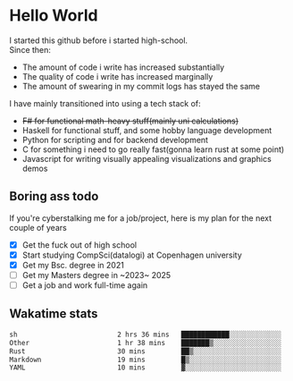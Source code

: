 # Hello World

I started this github before i started high-school.  
Since then:
- The amount of code i write has increased substantially
- The quality of code i write has increased marginally
- The amount of swearing in my commit logs has stayed the same

I have mainly transitioned into using a tech stack of:
- ~~F# for functional math-heavy stuff(mainly uni calculations)~~
- Haskell for functional stuff, and some hobby language development
- Python for scripting and for backend development
- C for something i need to go really fast(gonna learn rust at some point)
- Javascript for writing visually appealing visualizations and graphics demos

## Boring ass todo
If you're cyberstalking me for a job/project, here is my plan for the next couple of years
- [x] Get the fuck out of high school
- [x] Start studying CompSci(datalogi) at Copenhagen university
- [x] Get my Bsc. degree in 2021
- [ ] Get my Masters degree in ~2023~ 2025
- [ ] Get a job and work full-time again

## Wakatime stats
<!--START_SECTION:waka-->

```txt
sh                         2 hrs 36 mins   ████████████░░░░░░░░░░░░░   47.41 %
Other                      1 hr 38 mins    ███████▒░░░░░░░░░░░░░░░░░   29.85 %
Rust                       30 mins         ██▒░░░░░░░░░░░░░░░░░░░░░░   09.26 %
Markdown                   19 mins         █▒░░░░░░░░░░░░░░░░░░░░░░░   05.83 %
YAML                       10 mins         ▓░░░░░░░░░░░░░░░░░░░░░░░░   03.10 %
```

<!--END_SECTION:waka-->
